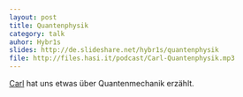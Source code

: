 ```yaml
---
layout: post
title: Quantenphysik
category: talk
auhor: Hybr1s
slides: http://de.slideshare.net/hybr1s/quantenphysik
file: http://files.hasi.it/podcast/Carl-Quantenphysik.mp3
---
```

[Carl](http://hasi.it/wiki/Benutzer:naturalismus) hat uns etwas über Quantenmechanik erzählt.
